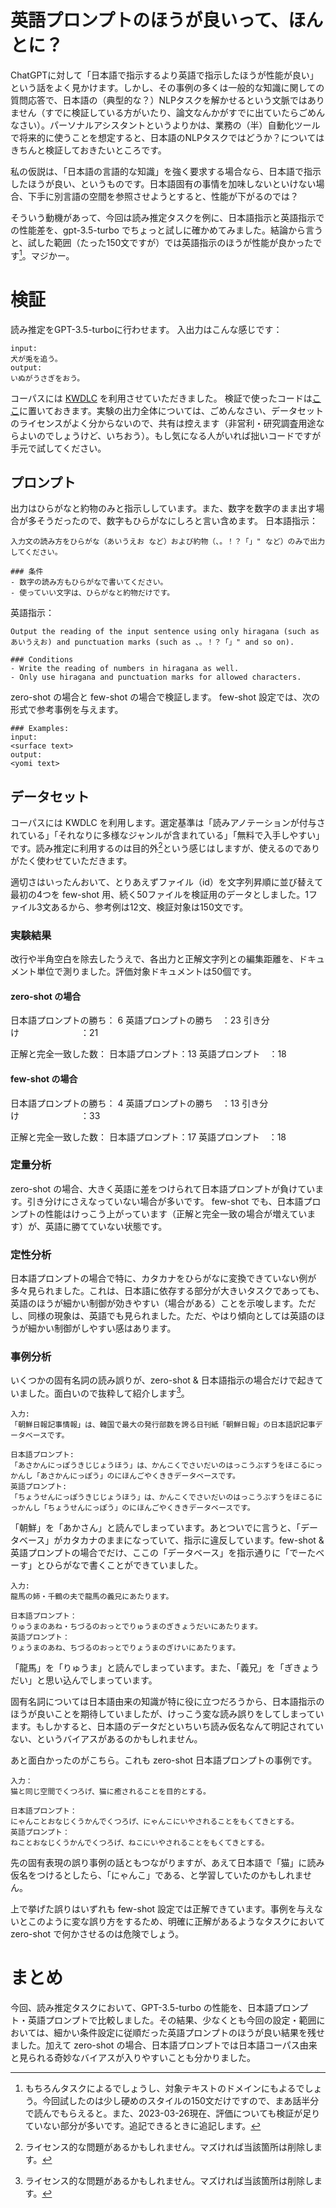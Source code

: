 # 英語プロンプトのほうが良いって、ほんとに？
ChatGPTに対して「日本語で指示するより英語で指示したほうが性能が良い」という話をよく見かけます。しかし、その事例の多くは一般的な知識に関しての質問応答で、日本語の（典型的な？）NLPタスクを解かせるという文脈ではありません（すでに検証している方がいたり、論文なんかがすでに出ていたらごめんなさい）。パーソナルアシスタントというよりかは、業務の（半）自動化ツールで将来的に使うことを想定すると、日本語のNLPタスクではどうか？についてはきちんと検証しておきたいところです。

私の仮説は、「日本語の言語的な知識」を強く要求する場合なら、日本語で指示したほうが良い、というものです。日本語固有の事情を加味しないといけない場合、下手に別言語の空間を参照させようとすると、性能が下がるのでは？

そういう動機があって、今回は読み推定タスクを例に、日本語指示と英語指示での性能差を、gpt-3.5-turbo でちょっと試しに確かめてみました。結論から言うと、試した範囲（たった150文ですが）では英語指示のほうが性能が良かったです[^1]。マジかー。


# 検証
読み推定をGPT-3.5-turboに行わせます。
入出力はこんな感じです：
```
input:
犬が兎を追う。
output:
いぬがうさぎをおう。
```

コーパスには [KWDLC](https://nlp.ist.i.kyoto-u.ac.jp/?KWDLC) を利用させていただきました。
検証で使ったコードは[ここ](https://github.com/0x9D28/gpt_use_cases_for_nlp)に置いておきます。実験の出力全体については、ごめんなさい、データセットのライセンスがよく分からないので、共有は控えます（非営利・研究調査用途ならよいのでしょうけど、いちおう）。もし気になる人がいれば拙いコードですが手元で試してください。


## プロンプト
出力はひらがなと約物のみと指示ししています。また、数字を数字のまま出す場合が多そうだったので、数字もひらがなにしろと言い含めます。
日本語指示：
```
入力文の読み方をひらがな（あいうえお など）および約物（、。！？「」" など）のみで出力してください。

### 条件
- 数字の読み方もひらがなで書いてください。
- 使っていい文字は、ひらがなと約物だけです。
```

英語指示：
```
Output the reading of the input sentence using only hiragana (such as あいうえお) and punctuation marks (such as 、。！？「」" and so on).

### Conditions
- Write the reading of numbers in hiragana as well.
- Only use hiragana and punctuation marks for allowed characters.
```

zero-shot の場合と few-shot の場合で検証します。
few-shot 設定では、次の形式で参考事例を与えます。
```
### Examples:
input:
<surface text>
output:
<yomi text>
```

## データセット
コーパスには KWDLC を利用します。選定基準は「読みアノテーションが付与されている」「それなりに多様なジャンルが含まれている」「無料で入手しやすい」です。読み推定に利用するのは目的外[^2]という感じはしますが、使えるのでありがたく使わせていただきます。

適切さはいったんおいて、とりあえずファイル（id）を文字列昇順に並び替えて最初の4つを few-shot 用、続く50ファイルを検証用のデータとしました。1ファイル3文あるから、参考例は12文、検証対象は150文です。

### 実験結果
改行や半角空白を除去したうえで、各出力と正解文字列との編集距離を、ドキュメント単位で測りました。評価対象ドキュメントは50個です。

#### zero-shot の場合
日本語プロンプトの勝ち： 6
英語プロンプトの勝ち　：23
引き分け　　　　　　　：21

正解と完全一致した数：
日本語プロンプト：13
英語プロンプト　：18

#### few-shot の場合
日本語プロンプトの勝ち： 4
英語プロンプトの勝ち　：13
引き分け　　　　　　　：33

正解と完全一致した数：
日本語プロンプト：17
英語プロンプト　：18

### 定量分析
zero-shot の場合、大きく英語に差をつけられて日本語プロンプトが負けています。引き分けにさえなっていない場合が多いです。
few-shot でも、日本語プロンプトの性能はけっこう上がっています（正解と完全一致の場合が増えています）が、英語に勝てていない状態です。

### 定性分析
日本語プロンプトの場合で特に、カタカナをひらがなに変換できていない例が多々見られました。これは、日本語に依存する部分が大きいタスクであっても、英語のほうが細かい制御が効きやすい（場合がある）ことを示唆します。ただし、同様の現象は、英語でも見られました。ただ、やはり傾向としては英語のほうが細かい制御がしやすい感はあります。


### 事例分析
いくつかの固有名詞の読み誤りが、zero-shot & 日本語指示の場合だけで起きていました。面白いので抜粋して紹介します[^2]。


```
入力:
「朝鮮日報記事情報」は、韓国で最大の発行部数を誇る日刊紙「朝鮮日報」の日本語訳記事データベースです。

日本語プロンプト:
「あさかんにっぽうきじじょうほう」は、かんこくでさいだいのはっこうぶすうをほこるにっかんし「あさかんにっぽう」のにほんごやくききデータベースです。
英語プロンプト:
「ちょうせんにっぽうきじじょうほう」は、かんこくでさいだいのはっこうぶすうをほこるにっかんし「ちょうせんにっぽう」のにほんごやくききデータベースです。
```
「朝鮮」を「あかさん」と読んでしまっています。あとついでに言うと、「データベース」がカタカナのままになっていて、指示に違反しています。few-shot & 英語プロンプトの場合でだけ、ここの「データベース」を指示通りに「でーたべーす」とひらがなで書くことができていました。

```
入力:
龍馬の姉・千鶴の夫で龍馬の義兄にあたります。

日本語プロンプト：
りゅうまのあね・ちづるのおっとでりゅうまのぎきょうだいにあたります。
英語プロンプト：
りょうまのあね、ちづるのおっとでりょうまのぎけいにあたります。
```
「龍馬」を「りゅうま」と読んでしまっています。また、「義兄」を「ぎきょうだい」と思い込んでしまっています。

固有名詞については日本語由来の知識が特に役に立つだろうから、日本語指示のほうが良いことを期待していましたが、けっこう変な読み誤りをしてしまっています。もしかすると、日本語のデータだといちいち読み仮名なんて明記されていない、というバイアスがあるのかもしれません。

あと面白かったのがこちら。これも zero-shot 日本語プロンプトの事例です。
```
入力：
猫と同じ空間でくつろげ、猫に癒されることを目的とする。

日本語プロンプト：
にゃんことおなじくうかんでくつろげ、にゃんこにいやされることをもくてきとする。
英語プロンプト：
ねことおなじくうかんでくつろげ、ねこにいやされることをもくてきとする。
```
先の固有表現の誤り事例の話ともつながりますが、あえて日本語で「猫」に読み仮名をつけるとしたら、「にゃんこ」である、と学習していたのかもしれません。

上で挙げた誤りはいずれも few-shot 設定では正解できています。事例を与えないとこのように変な誤り方をするため、明確に正解があるようなタスクにおいて zero-shot で何かさせるのは危険でしょう。


# まとめ
今回、読み推定タスクにおいて、GPT-3.5-turbo の性能を、日本語プロンプト・英語プロンプトで比較しました。その結果、少なくとも今回の設定・範囲においては、細かい条件設定に従順だった英語プロンプトのほうが良い結果を残せました。加えて zero-shot の場合、日本語プロンプトでは日本語コーパス由来と見られる奇妙なバイアスが入りやすいことも分かりました。


[^1]: もちろんタスクによるでしょうし、対象テキストのドメインにもよるでしょう。今回試したのは少し硬めのスタイルの150文だけですので、まあ話半分で読んでもらえると。また、2023-03-26現在、評価についても検証が足りていない部分が多いです。追記できるときに追記します。
[^2]:  ライセンス的な問題があるかもしれません。マズければ当該箇所は削除します。